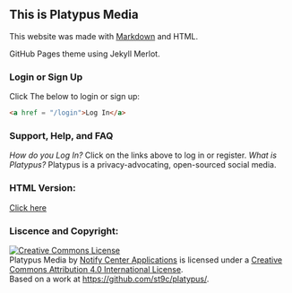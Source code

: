 ## This is Platypus Media

This website was made with [Markdown](https://markdownguide.org) and HTML.

GitHub Pages theme using Jekyll Merlot.

### Login or Sign Up

Click The below to login or sign up:
```HTML
<a href = "/login">Log In</a>
```

### Support, Help, and FAQ
_How do you Log In?_
Click on the links above to log in or register.
_What is Platypus?_
Platypus is a privacy-advocating, open-sourced social media.

### HTML Version: 
[Click here](/cdn/plt-html.html)

### Liscence and Copyright:

<a rel="license" href="http://creativecommons.org/licenses/by/4.0/"><img alt="Creative Commons License" style="border-width:0" src="https://i.creativecommons.org/l/by/4.0/88x31.png" /></a><br /><span xmlns:dct="http://purl.org/dc/terms/" property="dct:title">Platypus Media</span> by <a xmlns:cc="http://creativecommons.org/ns#" href="https://notifycenter-apps.glitch.me/" property="cc:attributionName" rel="cc:attributionURL">Notify Center Applications</a> is licensed under a <a rel="license" href="http://creativecommons.org/licenses/by/4.0/">Creative Commons Attribution 4.0 International License</a>.<br />Based on a work at <a xmlns:dct="http://purl.org/dc/terms/" href="https://github.com/st9c/platypus/" rel="dct:source">https://github.com/st9c/platypus/</a>.
